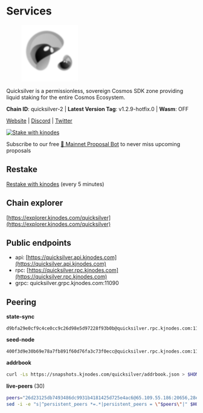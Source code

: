 # Services

<figure><img src="https://raw.githubusercontent.com/kj89/cosmos-images/main/logos/quicksilver.png" width="150" alt=""><figcaption></figcaption></figure>

Quicksilver is a permissionless, sovereign Cosmos SDK zone providing liquid staking for the entire Cosmos Ecosystem.

**Chain ID**: quicksilver-2 | **Latest Version Tag**: v1.2.9-hotfix.0 | **Wasm**: OFF

[Website](https://quicksilver.zone) | [Discord](https://discord.gg/quicksilverprotocol) | [Twitter](https://twitter.com/quicksilverzone)

[![Stake with kjnodes](https://i.ibb.co/cr44Q8j/button-stake-with-kjnodes.png)](https://restake.app/quicksilver/quickvaloper1fqfgpwdngmmay6ah7mg9y4k7ayykpzu6l3ht2m)

Subscribe to our free [🤖 Mainnet Proposal Bot](https://t.me/kjnodes_proposal_bot) to never miss upcoming proposals

## Restake

[Restake with kjnodes](https://restake.app/quicksilver/quickvaloper1fqfgpwdngmmay6ah7mg9y4k7ayykpzu6l3ht2m) (every 5 minutes)
## Chain explorer
[https://explorer.kjnodes.com/quicksilver](https://explorer.kjnodes.com/quicksilver)

## Public endpoints

* api: [https://quicksilver.api.kjnodes.com](https://quicksilver.api.kjnodes.com)
* rpc: [https://quicksilver.rpc.kjnodes.com](https://quicksilver.rpc.kjnodes.com)
* grpc: quicksilver.grpc.kjnodes.com:11090

## Peering

**state-sync**

```text
d9bfa29e0cf9c4ce0cc9c26d98e5d97228f93b0b@quicksilver.rpc.kjnodes.com:11656
```

**seed-node**

```text
400f3d9e30b69e78a7fb891f60d76fa3c73f0ecc@quicksilver.rpc.kjnodes.com:11659
```

**addrbook**
```bash
curl -Ls https://snapshots.kjnodes.com/quicksilver/addrbook.json > $HOME/.quicksilverd/config/addrbook.json
```

**live-peers** (30)
```bash
peers="26d23125db7493486dc9931b4181425d725e4ac6@65.109.55.186:20656,28ebd43e8c888ed069165fa035e101ae6fd7955e@139.162.191.246:26656,71b753819eb653e99e6a825b80af20ca9bccb087@135.125.163.63:24666,bbb6a02a90ef98975525d9bd7137511e18edddc1@141.95.99.81:26656,79b214369c8f52c2d33cf79fc1897677b24cf8cb@94.130.240.229:2000,6f80fa3110d45fa7cf08fe7df94cf9f60da8ad4a@178.63.67.112:26656,225a08945298003a397eb6a51854525948fd9a5b@162.55.245.149:2010,e3dd956ac4081ba42ae3d038edd6d80ddf092751@198.199.90.99:26656,c3ec2daba16e457ca5117079f34ff49e99e7572d@65.109.94.221:35656,5fa47201aa5208c30982b6f9d8ca44222d256fc5@51.91.70.90:48656,e726816f42831689eab9378d5d577f1d06d25716@176.9.188.21:26656,ebafaa0d0087ecfc785b095d6a91a67a12eecd80@5.9.100.25:26656,51070ba609ede6d7eb334b8cf0ed585f2b1ab66b@135.181.76.99:26656,0a226e70ceb7a4123e66216d1ed83ef22ed8a187@185.119.118.118:2000,443ad7c991b2915b620673b10206c92e2b4040e0@173.67.177.120:26656,ce593f9bffc471ba4b980a435a3e2f8eaa5b464e@34.141.1.82:26656,cb6ae22e1e89d029c55f2cb400b0caa19cbe5523@172.111.52.50:32662,11a72b38d740e50f54c05d6084030bc9ed29ce7f@212.23.222.126:30573,55a79e1163cf88e531aa2359038982edfd7b1526@176.9.16.233:11656,06230bbaabb6c9c6223275b57d8e10fc609ae7ba@51.89.7.184:26633,37320f7f88b494bb4bc6a32493eb0ca577300fea@65.109.21.75:26656,602700ce2ed57b2176514ec2ecbda079caa7a536@178.170.40.28:15620,1b569bf57da79df4f85d207a161a97626988af76@65.109.92.241:20026,3bd708547317e9efd8d63d8a51c5bc32d11f4840@138.201.32.103:26056,c0beca70dbd3ef5bb433f7aa280d56d2a150bbd3@95.214.52.144:26656,bdbb005129890e3b656841415b3b728d1e4529e6@176.9.155.98:26656,03b3e3093b6cd33fba9f00cea6c2a560f89c61d6@195.14.6.2:26656,b71ddbe0702383c73128f759a910a6d55ccee3b6@46.4.112.18:11656,cbc2c7a7cd39750abee0dcd5dd2832feddbde20e@50.21.173.76:26656,d9bfa29e0cf9c4ce0cc9c26d98e5d97228f93b0b@65.109.88.38:11656"
sed -i -e "s|^persistent_peers *=.*|persistent_peers = \"$peers\"|" $HOME/.quicksilverd/config/config.toml
```
